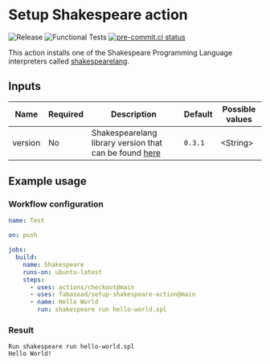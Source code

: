 # Setup Shakespeare action

![Release](https://img.shields.io/github/v/release/fabasoad/setup-shakespeare-action?include_prereleases)
![Functional Tests](https://github.com/fabasoad/setup-shakespeare-action/workflows/Functional%20Tests/badge.svg)
[![pre-commit.ci status](https://results.pre-commit.ci/badge/github/fabasoad/setup-shakespeare-action/main.svg)](https://results.pre-commit.ci/latest/github/fabasoad/setup-shakespeare-action/main)

This action installs one of the Shakespeare Programming Language interpreters
called [shakespearelang](https://pypi.org/project/shakespearelang/).

## Inputs

<!-- markdownlint-disable MD013 -->
| Name    | Required | Description                                                                                         | Default | Possible values |
|---------|----------|-----------------------------------------------------------------------------------------------------|---------|-----------------|
| version | No       | Shakespearelang library version that can be found [here](https://pypi.org/project/shakespearelang/) | `0.3.1` | &lt;String&gt;  |
<!-- markdownlint-enable MD013 -->

## Example usage

### Workflow configuration

```yaml
name: Test

on: push

jobs:
  build:
    name: Shakespeare
    runs-on: ubuntu-latest
    steps:
      - uses: actions/checkout@main
      - uses: fabasoad/setup-shakespeare-action@main
      - name: Hello World
        run: shakespeare run hello-world.spl

```

### Result

```shell
Run shakespeare run hello-world.spl
Hello World!
```
